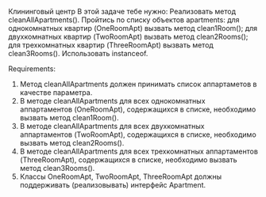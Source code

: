 Клининговый центр
В этой задаче тебе нужно:
Реализовать метод cleanAllApartments().
Пройтись по списку объектов apartments:
для однокомнатных квартир (OneRoomApt) вызвать метод clean1Room();
для двухкомнатных квартир (TwoRoomApt) вызвать метод clean2Rooms();
для трехкомнатных квартир (ThreeRoomApt) вызвать метод clean3Rooms().
Использовать instanceof.

Requirements:
1. Метод cleanAllApartments должен принимать список аппартаметов в качестве параметра.
2. В методе cleanAllApartments для всех однокомнатных аппартаментов (OneRoomApt), содержащихся в списке, необходимо вызвать метод clean1Room().
3. В методе cleanAllApartments для всех двухкомнатных аппартаментов (TwoRoomApt), содержащихся в списке, необходимо вызвать метод clean2Rooms().
4. В методе cleanAllApartments для всех трехкомнатных аппартаментов (ThreeRoomApt), содержащихся в списке, необходимо вызвать метод clean3Rooms().
5. Классы OneRoomApt, TwoRoomApt, ThreeRoomApt должны поддерживать (реализовывать) интерфейс Apartment.
